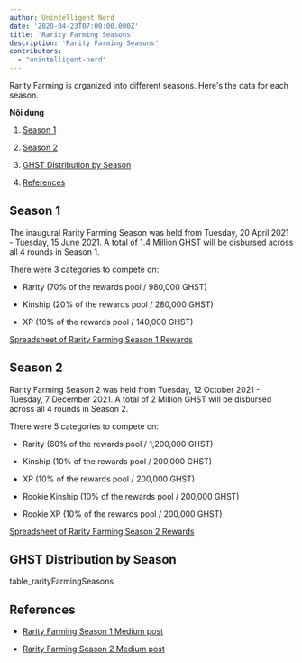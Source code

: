 ```yaml
---
author: Unintelligent Nerd
date: '2020-04-23T07:00:00.000Z'
title: 'Rarity Farming Seasons'
description: 'Rarity Farming Seasons'
contributors:
  - "unintelligent-nerd"
---
```


Rarity Farming is organized into different seasons. Here's the data for each season.

<div class="contentsBox">

**Nội dung**

<ol>
<li><a href=#season-1>Season 1</a></p>
<li><a href=#season-2>Season 2</a></p>
<li><a href=#ghst-distribution-by-season>GHST Distribution by Season</a></p>
<li><a href=#references>References</a></p>
</ol>

</div>

## Season 1

The inaugural Rarity Farming Season was held from Tuesday, 20 April 2021 - Tuesday, 15 June 2021. A total of 1.4 Million GHST will be disbursed across all 4 rounds in Season 1.

There were 3 categories to compete on:

* Rarity (70% of the rewards pool / 980,000 GHST)

* Kinship (20% of the rewards pool / 280,000 GHST)

* XP (10% of the rewards pool / 140,000 GHST)

[Spreadsheet of Rarity Farming Season 1 Rewards](https://docs.google.com/spreadsheets/d/1Q8vvu38B5cgs2zor8GmkBNHOT9ZZ6i1OBe8JvNlHSFI/edit#gid=1912841879)

## Season 2

Rarity Farming Season 2 was held from Tuesday, 12 October 2021 - Tuesday, 7 December 2021. A total of 2 Million GHST will be disbursed across all 4 rounds in Season 2.

There were 5 categories to compete on:

* Rarity (60% of the rewards pool / 1,200,000 GHST)

* Kinship (10% of the rewards pool / 200,000 GHST)

* XP (10% of the rewards pool / 200,000 GHST)

* Rookie Kinship (10% of the rewards pool / 200,000 GHST)

* Rookie XP (10% of the rewards pool / 200,000 GHST)

[Spreadsheet of Rarity Farming Season 2 Rewards](https://docs.google.com/spreadsheets/d/1H5MmCmMxTGlbae3FT-v-w7T5XH6pN7y9trAFlb4lxbQ/edit)

## GHST Distribution by Season

table_rarityFarmingSeasons

## References

* [Rarity Farming Season 1 Medium post](https://aavegotchi.medium.com/aavegotchi-rarity-farming-season-1-rewards-finalized-2db81e9f66e8)

* [Rarity Farming Season 2 Medium post](https://aavegotchi.medium.com/rarity-farming-season-2-is-coming-dates-announced-7047896eb3ab)